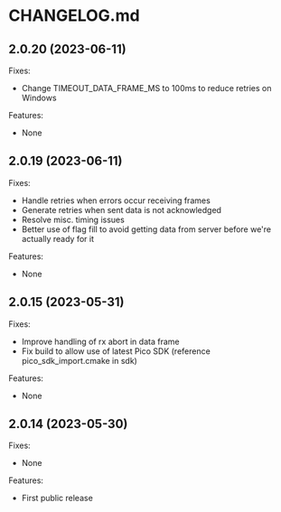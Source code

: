 # CHANGELOG.md

## 2.0.20 (2023-06-11)

Fixes:

 - Change TIMEOUT_DATA_FRAME_MS to 100ms to reduce retries on Windows

Features:

 - None

## 2.0.19 (2023-06-11)

Fixes:

 - Handle retries when errors occur receiving frames
 - Generate retries when sent data is not acknowledged
 - Resolve misc. timing issues
 - Better use of flag fill to avoid getting data from server before we're actually ready for it

Features:

 - None

## 2.0.15 (2023-05-31)

Fixes:

 - Improve handling of rx abort in data frame
 - Fix build to allow use of latest Pico SDK (reference pico_sdk_import.cmake in sdk)
 
Features:

 - None

## 2.0.14 (2023-05-30)

Fixes:

 - None
 
Features:

 - First public release
 